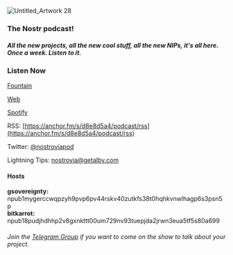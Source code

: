    
![Untitled_Artwork 28](https://user-images.githubusercontent.com/8143945/210556301-8cac9d9d-40bd-4e78-90a1-56909d589521.png)

### The Nostr podcast!

##### All the new projects, all the new cool stuff, all the new NIPs, it's all here. Once a week. Listen to it.

### Listen Now
[Fountain](https://fountain.fm/show/EHr7oroKVhkIAWNTGGRn)

[Web](https://anchor.fm/nostrovia)

[Spotify](https://open.spotify.com/show/3FKrua9rST5DDKv0WeAqWn)  
   
RSS: [https://anchor.fm/s/d8e8d5a4/podcast/rss](https://anchor.fm/s/d8e8d5a4/podcast/rss)  

Twitter: [@nostroviapod](https://twitter.com/nostroviapod)

Lightning Tips: nostrovia@getalby.com

#### Hosts  
**gsovereignty:** npub1mygerccwqpzyh9pvp6pv44rskv40zutkfs38t0hqhkvnwlhagp6s3psn5p   
**bitkarrot:** npub18pudjhdhhp2v8gxnkttt00um729nv93tuepjda2jrwn3eua5tf5s80a699  

###### Join the [Telegram Group](https://t.me/nostroviadispatch) if you want to come on the show to talk about your project.
